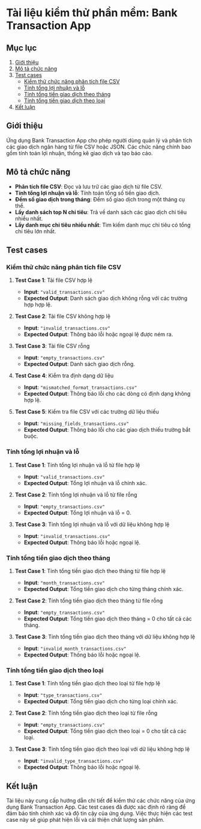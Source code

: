 # Tài liệu kiểm thử phần mềm: Bank Transaction App

## Mục lục
1. [Giới thiệu](#giới-thiệu)
2. [Mô tả chức năng](#mô-tả-chức-năng)
3. [Test cases](#test-cases)
   - [Kiểm thử chức năng phân tích file CSV](#kiểm-thử-chức-năng-phân-tích-file-csv)
   - [Tính tổng lợi nhuận và lỗ](#tính-tổng-lợi-nhuận-và-lỗ)
   - [Tính tổng tiền giao dịch theo tháng](#tính-tổng-tiền-giao-dịch-theo-tháng)
   - [Tính tổng tiền giao dịch theo loại](#tính-tổng-tiền-giao-dịch-theo-loại)
4. [Kết luận](#kết-luận)

## Giới thiệu
Ứng dụng Bank Transaction App cho phép người dùng quản lý và phân tích các giao dịch ngân hàng từ file CSV hoặc JSON. Các chức năng chính bao gồm tính toán lợi nhuận, thống kê giao dịch và tạo báo cáo.

## Mô tả chức năng
- **Phân tích file CSV**: Đọc và lưu trữ các giao dịch từ file CSV.
- **Tính tổng lợi nhuận và lỗ**: Tính toán tổng số tiền giao dịch.
- **Đếm số giao dịch trong tháng**: Đếm số giao dịch trong một tháng cụ thể.
- **Lấy danh sách top N chi tiêu**: Trả về danh sách các giao dịch chi tiêu nhiều nhất.
- **Lấy danh mục chi tiêu nhiều nhất**: Tìm kiếm danh mục chi tiêu có tổng chi tiêu lớn nhất.

## Test cases

### Kiểm thử chức năng phân tích file CSV
1. **Test Case 1**: Tải file CSV hợp lệ
   - **Input**: `"valid_transactions.csv"`
   - **Expected Output**: Danh sách giao dịch không rỗng với các trường hợp hợp lệ.

2. **Test Case 2**: Tải file CSV không hợp lệ
   - **Input**: `"invalid_transactions.csv"`
   - **Expected Output**: Thông báo lỗi hoặc ngoại lệ được ném ra.

3. **Test Case 3**: Tải file CSV rỗng
   - **Input**: `"empty_transactions.csv"`
   - **Expected Output**: Danh sách giao dịch rỗng.

4. **Test Case 4**: Kiểm tra định dạng dữ liệu
   - **Input**: `"mismatched_format_transactions.csv"`
   - **Expected Output**: Thông báo lỗi cho các dòng có định dạng không hợp lệ.

5. **Test Case 5**: Kiểm tra file CSV với các trường dữ liệu thiếu
   - **Input**: `"missing_fields_transactions.csv"`
   - **Expected Output**: Thông báo lỗi cho các giao dịch thiếu trường bắt buộc.

### Tính tổng lợi nhuận và lỗ
1. **Test Case 1**: Tính tổng lợi nhuận và lỗ từ file hợp lệ
   - **Input**: `"valid_transactions.csv"`
   - **Expected Output**: Tổng lợi nhuận và lỗ chính xác.

2. **Test Case 2**: Tính tổng lợi nhuận và lỗ từ file rỗng
   - **Input**: `"empty_transactions.csv"`
   - **Expected Output**: Tổng lợi nhuận và lỗ = 0.

3. **Test Case 3**: Tính tổng lợi nhuận và lỗ với dữ liệu không hợp lệ
   - **Input**: `"invalid_transactions.csv"`
   - **Expected Output**: Thông báo lỗi hoặc ngoại lệ.

### Tính tổng tiền giao dịch theo tháng
1. **Test Case 1**: Tính tổng tiền giao dịch theo tháng từ file hợp lệ
   - **Input**: `"month_transactions.csv"`
   - **Expected Output**: Tổng tiền giao dịch cho từng tháng chính xác.

2. **Test Case 2**: Tính tổng tiền giao dịch theo tháng từ file rỗng
   - **Input**: `"empty_transactions.csv"`
   - **Expected Output**: Tổng tiền giao dịch theo tháng = 0 cho tất cả các tháng.

3. **Test Case 3**: Tính tổng tiền giao dịch theo tháng với dữ liệu không hợp lệ
   - **Input**: `"invalid_month_transactions.csv"`
   - **Expected Output**: Thông báo lỗi hoặc ngoại lệ.

### Tính tổng tiền giao dịch theo loại
1. **Test Case 1**: Tính tổng tiền giao dịch theo loại từ file hợp lệ
   - **Input**: `"type_transactions.csv"`
   - **Expected Output**: Tổng tiền giao dịch cho từng loại chính xác.

2. **Test Case 2**: Tính tổng tiền giao dịch theo loại từ file rỗng
   - **Input**: `"empty_transactions.csv"`
   - **Expected Output**: Tổng tiền giao dịch theo loại = 0 cho tất cả các loại.

3. **Test Case 3**: Tính tổng tiền giao dịch theo loại với dữ liệu không hợp lệ
   - **Input**: `"invalid_type_transactions.csv"`
   - **Expected Output**: Thông báo lỗi hoặc ngoại lệ.

## Kết luận
Tài liệu này cung cấp hướng dẫn chi tiết để kiểm thử các chức năng của ứng dụng Bank Transaction App. Các test cases đã được xác định rõ ràng để đảm bảo tính chính xác và độ tin cậy của ứng dụng. Việc thực hiện các test case này sẽ giúp phát hiện lỗi và cải thiện chất lượng sản phẩm.
